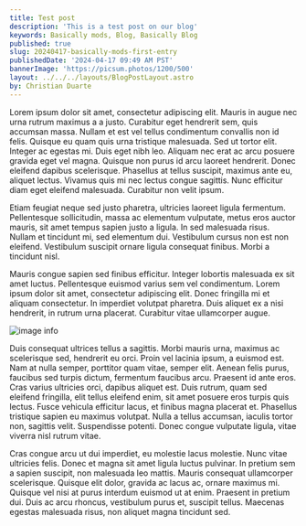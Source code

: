 ```yaml
---
title: Test post
description: 'This is a test post on our blog'
keywords: Basically mods, Blog, Basically Blog
published: true
slug: 20240417-basically-mods-first-entry
publishedDate: '2024-04-17 09:49 AM PST'
bannerImage: 'https://picsum.photos/1200/500'
layout: ../../../layouts/BlogPostLayout.astro
by: Christian Duarte
---
```


Lorem ipsum dolor sit amet, consectetur adipiscing elit. Mauris in augue nec urna rutrum maximus a a justo. Curabitur eget hendrerit sem, quis accumsan massa. Nullam et est vel tellus condimentum convallis non id felis. Quisque eu quam quis urna tristique malesuada. Sed ut tortor elit. Integer ac egestas mi. Duis eget nibh leo. Aliquam nec erat ac arcu posuere gravida eget vel magna. Quisque non purus id arcu laoreet hendrerit. Donec eleifend dapibus scelerisque. Phasellus at tellus suscipit, maximus ante eu, aliquet lectus. Vivamus quis mi nec lectus congue sagittis. Nunc efficitur diam eget eleifend malesuada. Curabitur non velit ipsum.

Etiam feugiat neque sed justo pharetra, ultricies laoreet ligula fermentum. Pellentesque sollicitudin, massa ac elementum vulputate, metus eros auctor mauris, sit amet tempus sapien justo a ligula. In sed malesuada risus. Nullam et tincidunt mi, sed elementum dui. Vestibulum cursus non est non eleifend. Vestibulum suscipit ornare ligula consequat finibus. Morbi a tincidunt nisl.

Mauris congue sapien sed finibus efficitur. Integer lobortis malesuada ex sit amet luctus. Pellentesque euismod varius sem vel condimentum. Lorem ipsum dolor sit amet, consectetur adipiscing elit. Donec fringilla mi et aliquam consectetur. In imperdiet volutpat pharetra. Duis aliquet ex a nisi hendrerit, in rutrum urna placerat. Curabitur vitae ullamcorper augue.

![image info](https://picsum.photos/1280/720)

Duis consequat ultrices tellus a sagittis. Morbi mauris urna, maximus ac scelerisque sed, hendrerit eu orci. Proin vel lacinia ipsum, a euismod est. Nam at nulla semper, porttitor quam vitae, semper elit. Aenean felis purus, faucibus sed turpis dictum, fermentum faucibus arcu. Praesent id ante eros. Cras varius ultricies orci, dapibus aliquet est. Duis rutrum, quam sed eleifend fringilla, elit tellus eleifend enim, sit amet posuere eros turpis quis lectus. Fusce vehicula efficitur lacus, et finibus magna placerat et. Phasellus tristique sapien eu maximus volutpat. Nulla a tellus accumsan, iaculis tortor non, sagittis velit. Suspendisse potenti. Donec congue vulputate ligula, vitae viverra nisl rutrum vitae.

Cras congue arcu ut dui imperdiet, eu molestie lacus molestie. Nunc vitae ultricies felis. Donec et magna sit amet ligula luctus pulvinar. In pretium sem a sapien suscipit, non malesuada leo mattis. Mauris consequat ullamcorper scelerisque. Quisque elit dolor, gravida ac lacus ac, ornare maximus mi. Quisque vel nisi at purus interdum euismod ut at enim. Praesent in pretium dui. Duis ac arcu rhoncus, vestibulum purus et, suscipit tellus. Maecenas egestas malesuada risus, non aliquet magna tincidunt sed.